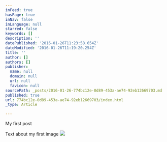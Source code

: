 ```yaml
---
inFeed: true
hasPage: true
inNav: false
inLanguage: null
starred: false
keywords: []
description: ''
datePublished: '2016-01-26T11:23:58.654Z'
dateModified: '2016-01-26T11:19:20.254Z'
title: ''
author: []
authors: []
publisher:
  name: null
  domain: null
  url: null
  favicon: null
sourcePath: _posts/2016-01-26-774bc12e-0d89-453a-ae74-92eb12669703.md
published: true
url: 774bc12e-0d89-453a-ae74-92eb12669703/index.html
_type: Article

---
```

My first post

Text about my first image
![](https://the-grid-user-content.s3-us-west-2.amazonaws.com/ba285b20-2614-4267-b426-3717968278ba.jpg)